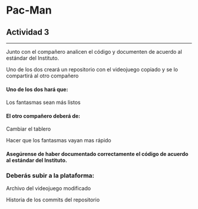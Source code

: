 # Pac-Man
## Actividad 3
-----------------------------------------
Junto con el compañero analicen el código y documenten de acuerdo al estándar del Instituto.

Uno de los dos creará un repositorio con el videojuego copiado y se lo compartirá al otro compañero

#### Uno de los dos hará que:

Los fantasmas sean más listos

#### El otro compañero deberá de:

Cambiar el tablero

Hacer que los fantasmas vayan mas rápido


#### Asegúrense de haber documentado correctamente el código de acuerdo al estándar del Instituto.


### Deberás subir a la plataforma:

Archivo del videojuego modificado

Historia de los commits del repositorio
